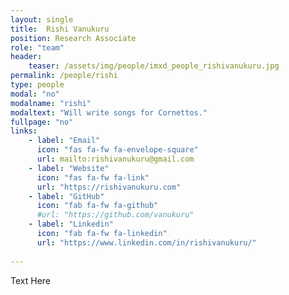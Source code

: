 ```yaml
---
layout: single
title:  Rishi Vanukuru
position: Research Associate
role: "team"
header:
    teaser: /assets/img/people/imxd_people_rishivanukuru.jpg
permalink: /people/rishi
type: people
modal: "no"
modalname: "rishi"
modaltext: "Will write songs for Cornettos."
fullpage: "no"
links:
    - label: "Email"
      icon: "fas fa-fw fa-envelope-square"
      url: mailto:rishivanukuru@gmail.com
    - label: "Website"
      icon: "fas fa-fw fa-link"
      url: "https://rishivanukuru.com"
    - label: "GitHub"
      icon: "fab fa-fw fa-github"
      #url: "https://github.com/vanukuru"
    - label: "Linkedin"
      icon: "fab fa-fw fa-linkedin"
      url: "https://www.linkedin.com/in/rishivanukuru/"
      
---
```


Text Here


